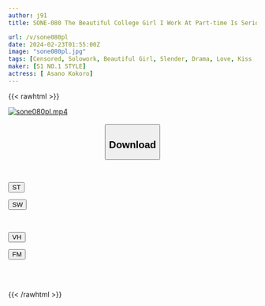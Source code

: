 ```yaml
---
author: j91
title: SONE-080 The Beautiful College Girl I Work At Part-time Is Serious About Her Job, But She Loves Sex To Death. Kokoro Asano

url: /v/sone080pl
date: 2024-02-23T01:55:00Z
image: "sone080pl.jpg"
tags: [Censored, Solowork, Beautiful Girl, Slender, Drama, Love, Kiss	]
maker: [S1 NO.1 STYLE]
actress: [ Asano Kokoro]
---
```



{{< rawhtml >}}

<div class="video" data-videoid="djpPyPKjabSk6R0">
    <a href="javascript:;">
        <img src="/v/sone080pl/sone080pl.jpg" width="WIDTH" height="HEIGHT" alt="sone080pl.mp4" loading="lazy">
    </a>
</div>

<script type="text/javascript" src="https://j91.asia/asset/on-demand-st.js"></script>

<br>
  <link rel="stylesheet" href="https://j91.asia/asset/bs5.css">
  
  <center>
  <button class="btn btn-primary" type="button" data-bs-toggle="collapse" data-bs-target=".multi-collapse" aria-expanded="false" aria-controls="multiCollapseExample1 multiCollapseExample2"><h2>Download</h2></button></center>
</p>
<div class="row">
  <div class="col">
    <div class="collapse multi-collapse" id="multiCollapseExample1">
      <div class="card card-body">
	      	      <br>
<div class="buttons">  
<p><a href="https://streamtape.to/v/djpPyPKjabSk6R0" target="_blank"><button class="btn-hover color-3"><i class="fa fa-download"></i> ST</button></a></p>
<p><a href="https://cdnwish.com/d9mk0cgld7jw" target="_blank"><button class="btn-hover color-2"><i class="fa fa-download"></i> SW</button></a></p></div>
    </div>
  </div>
</div>
  <div class="col">
    <div class="collapse multi-collapse" id="multiCollapseExample2">
      <div class="card card-body">
	      <br>
<div class="buttons">
<p><a href="https://vidhidepro.com/f/h0j8lc4kexap"><button class="btn-hover color-9"><i class="fa fa-download"></i> VH</button></a></p>
<p><a href="https://filemoon.sx/d/ptt0oadn4pdb"><button class="btn-hover color-8"><i class="fa fa-download"></i> FM</button></a></p></div>
<br><br>
      </div>
    </div>
  </div>
</div>

{{< /rawhtml >}}